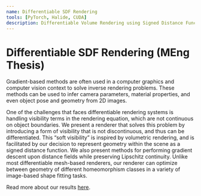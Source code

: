 ```yaml
---
name: Differentiable SDF Rendering
tools: [PyTorch, Halide, CUDA]
description: Differentiable Volume Rendering using Signed Distance Functions
---
```


# Differentiable SDF Rendering (MEng Thesis)

Gradient-based methods are often used in a computer graphics and
computer vision context to solve inverse rendering problems. These methods can be used to infer camera parameters, material properties, and even object pose and geometry from 2D images.

One of the challenges that faces differentiable rendering systems is handling visibility terms in the rendering equation, which are not continuous on object boundaries. We present a renderer that solves this problem by introducing a form of visibility that is not discontinuous, and thus can be
differentiated. This “soft visibility” is inspired by volumetric
rendering, and is facilitated by our decision to represent geometry within the scene as a signed distance function. We also present methods for performing gradient descent upon distance fields while preserving Lipschitz continuity. Unlike most differentiable mesh-based renderers, our renderer can optimize between geometry of different homeomorphism classes in a variety of image-based shape fitting tasks.

Read more about our results [here](/portfolio/assets/thesis.pdf).
